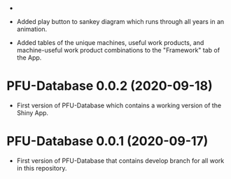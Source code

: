 


* 

* Added play button to sankey diagram which runs through all years in an animation.

* Added tables of the unique machines, useful work products, and machine-useful work product combinations to the "Framework" tab of the App.

# PFU-Database 0.0.2 (2020-09-18)

* First version of PFU-Database which contains a working version of the Shiny App.

# PFU-Database 0.0.1 (2020-09-17)

* First version of PFU-Database that contains develop branch for all work in this repository.


